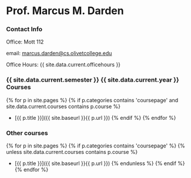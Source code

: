 ---
---

Prof. Marcus M. Darden
======================

### Contact Info

Office: Mott 112

email: marcus.darden@cs.olivetcollege.edu

Office Hours: {{ site.data.current.officehours }}

### {{ site.data.current.semester }} {{ site.data.current.year }} Courses

{% for p in site.pages %}
{% if p.categories contains 'coursepage' and site.data.current.courses contains p.course %}
* [{{ p.title }}]({{ site.baseurl }}{{ p.url }})
{% endif %}
{% endfor %}

### Other courses

{% for p in site.pages %}
{% if p.categories contains 'coursepage' %}
{% unless site.data.current.courses contains p.course %}
* [{{ p.title }}]({{ site.baseurl }}{{ p.url }})
{% endunless %}
{% endif %}
{% endfor %}

